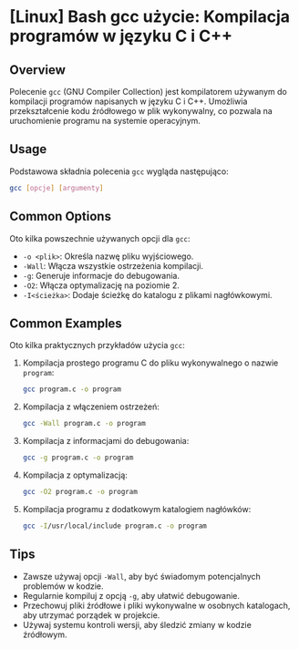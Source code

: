 # [Linux] Bash gcc użycie: Kompilacja programów w języku C i C++

## Overview
Polecenie `gcc` (GNU Compiler Collection) jest kompilatorem używanym do kompilacji programów napisanych w języku C i C++. Umożliwia przekształcenie kodu źródłowego w plik wykonywalny, co pozwala na uruchomienie programu na systemie operacyjnym.

## Usage
Podstawowa składnia polecenia `gcc` wygląda następująco:

```bash
gcc [opcje] [argumenty]
```

## Common Options
Oto kilka powszechnie używanych opcji dla `gcc`:

- `-o <plik>`: Określa nazwę pliku wyjściowego.
- `-Wall`: Włącza wszystkie ostrzeżenia kompilacji.
- `-g`: Generuje informacje do debugowania.
- `-O2`: Włącza optymalizację na poziomie 2.
- `-I<ścieżka>`: Dodaje ścieżkę do katalogu z plikami nagłówkowymi.

## Common Examples
Oto kilka praktycznych przykładów użycia `gcc`:

1. Kompilacja prostego programu C do pliku wykonywalnego o nazwie `program`:

    ```bash
    gcc program.c -o program
    ```

2. Kompilacja z włączeniem ostrzeżeń:

    ```bash
    gcc -Wall program.c -o program
    ```

3. Kompilacja z informacjami do debugowania:

    ```bash
    gcc -g program.c -o program
    ```

4. Kompilacja z optymalizacją:

    ```bash
    gcc -O2 program.c -o program
    ```

5. Kompilacja programu z dodatkowym katalogiem nagłówków:

    ```bash
    gcc -I/usr/local/include program.c -o program
    ```

## Tips
- Zawsze używaj opcji `-Wall`, aby być świadomym potencjalnych problemów w kodzie.
- Regularnie kompiluj z opcją `-g`, aby ułatwić debugowanie.
- Przechowuj pliki źródłowe i pliki wykonywalne w osobnych katalogach, aby utrzymać porządek w projekcie.
- Używaj systemu kontroli wersji, aby śledzić zmiany w kodzie źródłowym.